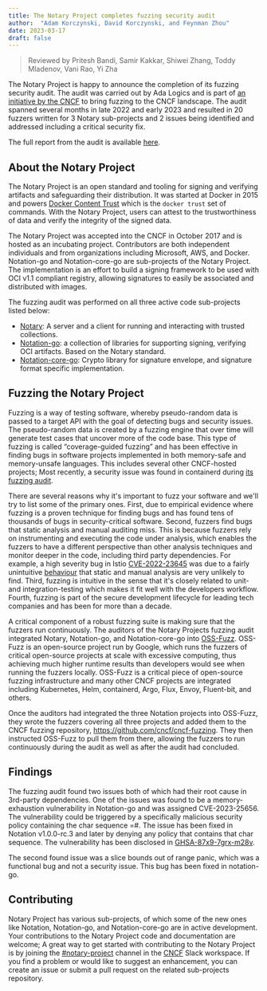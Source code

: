 ```yaml
---
title: The Notary Project completes fuzzing security audit
author:  "Adam Korczynski, David Korczynski, and Feynman Zhou"
date: 2023-03-17
draft: false
---
```


> Reviewed by Pritesh Bandi, Samir Kakkar, Shiwei Zhang, Toddy Mladenov, Vani Rao, Yi Zha

The Notary Project is happy to announce the completion of its fuzzing security audit. The audit was carried out by Ada Logics and is part of [an initiative by the CNCF](https://www.cncf.io/blog/2022/06/28/improving-security-by-fuzzing-the-cncf-landscape/) to bring fuzzing to the CNCF landscape. The audit spanned several months in late 2022 and early 2023 and resulted in 20 fuzzers written for 3 Notary sub-projects and 2 issues being identified and addressed including a critical security fix.

The full report from the audit is available [here](https://github.com/notaryproject/notaryproject/tree/main/security/reports/fuzzing/ADA-fuzzing-audit-22-23.pdf). 

## About the Notary Project

The Notary Project is an open standard and tooling for signing and verifying artifacts and safeguarding their distribution. It was started at Docker in 2015 and powers [Docker Content Trust](https://docs.docker.com/engine/security/trust/) which is the `docker trust` set of commands. With the Notary Project, users can attest to the trustworthiness of data and verify the integrity of the signed data. 

The Notary Project was accepted into the CNCF in October 2017 and is hosted as an incubating project. Contributors are both independent individuals and from organizations including Microsoft, AWS, and Docker. Notation-go and Notation-core-go are sub-projects of the Notary Project. The implementation is an effort to build a signing framework to be used with OCI v1.1 compliant registry, allowing signatures to easily be associated and distributed with images.

The fuzzing audit was performed on all three active code sub-projects listed below:

- [Notary](https://github.com/notaryproject/notary): A server and a client for running and interacting with trusted collections. 
- [Notation-go](https://github.com/notaryproject/notation-go): a collection of libraries for supporting signing, verifying OCI artifacts. Based on the Notary standard. 
- [Notation-core-go](https://github.com/notaryproject/notation-core-go): Crypto library for signature envelope, and signature format specific implementation.

## Fuzzing the Notary Project

Fuzzing is a way of testing software, whereby pseudo-random data is passed to a target API with the goal of detecting bugs and security issues. The pseudo-random data is created by a fuzzing engine that over time will generate test cases that uncover more of the code base. This type of fuzzing is called “coverage-guided fuzzing” and has been effective in finding bugs in software projects implemented in both memory-safe and memory-unsafe languages. This includes several other CNCF-hosted projects; Most recently, a security issue was found in containerd during [its fuzzing audit](https://www.cncf.io/blog/2023/03/02/containerd-completes-fuzzing-audit/). 

There are several reasons why it's important to fuzz your software and we'll try to list some of the primary ones. First, due to empirical evidence where fuzzing is a proven technique for finding bugs and has found tens of thousands of bugs in security-critical software. Second, fuzzers find bugs that static analysis and manual auditing miss. This is because fuzzers rely on instrumenting and executing the code under analysis, which enables the fuzzers to have a different perspective than other analysis techniques and monitor deeper in the code, including third party dependencies. For example, a high severity bug in Istio [CVE-2022-23645](https://github.com/istio/istio/security/advisories/GHSA-856q-xv3c-7f2f) was due to a fairly unintuitive [behaviour](https://adalogics.com/blog/fuzzing-istio-cve-CVE-2022-23635) that static and manual analysis are very unlikely to find. Third, fuzzing is intuitive in the sense that it's closely related to unit- and integration-testing which makes it fit well with the developers workflow. Fourth, fuzzing is part of the secure development lifecycle for leading tech companies and has been for more than a decade.

A critical component of a robust fuzzing suite is making sure that the fuzzers run continuously. The auditors of the Notary Projects fuzzing audit integrated Notary, Notation-go, and Notation-core-go into [OSS-Fuzz](https://github.com/google/oss-fuzz). OSS-Fuzz is an open-source project run by Google, which runs the fuzzers of critical open-source projects at scale with excessive computing, thus achieving much higher runtime results than developers would see when running the fuzzers locally. OSS-Fuzz is a critical piece of open-source fuzzing infrastructure and many other CNCF projects are integrated including Kubernetes, Helm, containerd, Argo, Flux, Envoy, Fluent-bit, and others. 

Once the auditors had integrated the three Notation projects into OSS-Fuzz, they wrote the fuzzers covering all three projects and added them to the CNCF fuzzing repository, https://github.com/cncf/cncf-fuzzing. They then instructed OSS-Fuzz to pull them from there, allowing the fuzzers to run continuously during the audit as well as after the audit had concluded.

## Findings

The fuzzing audit found two issues both of which had their root cause in 3rd-party dependencies. One of the issues was found to be a memory-exhaustion vulnerability in Notation-go and was assigned CVE-2023-25656. The vulnerability could be triggered by a specifically malicious security policy containing the char sequence =#. The issue has been fixed in Notation v1.0.0-rc.3 and later by denying any policy that contains that char sequence. The vulnerability has been disclosed in [GHSA-87x9-7grx-m28v](https://github.com/notaryproject/notation-go/security/advisories/GHSA-87x9-7grx-m28v).

The second found issue was a slice bounds out of range panic, which was a functional bug and not a security issue. This bug has been fixed in notation-go.

## Contributing

Notary Project has various sub-projects, of which some of the new ones like Notation, Notation-go, and Notation-core-go are in active development. Your contributions to the Notary Project code and documentation are welcome; A great way to get started with contributing to the Notary Project is by joining the [#notary-project](https://cloud-native.slack.com/messages/notary-v2/) channel in the [CNCF](https://slack.cncf.io/) Slack workspace.  If you find a problem or would like to suggest an enhancement, you can create an issue or submit a pull request on the related sub-projects repository.
